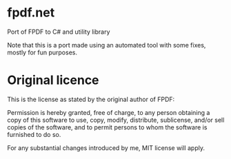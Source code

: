 fpdf.net
========

Port of FPDF to C# and utility library

Note that this is a port made using an automated tool with some fixes, mostly for fun purposes.


Original licence
================

This is the license as stated by the original author of FPDF:

Permission is hereby granted, free of charge, to any person obtaining a copy
of this software to use, copy, modify, distribute, sublicense, and/or sell
copies of the software, and to permit persons to whom the software is furnished
to do so.

For any substantial changes introduced by me, MIT license will apply.

